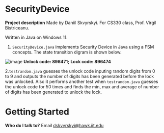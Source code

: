# SecurityDevice
**Project description**
Made by Daniil Skvyrskyi. For CS330 class, Prof. Virgil Bistriceanu.

Written in Java on Windows 11.

1. `SecurityDevice.java` implements Security Device in Java using a FSM concepts. The state transition digram is shown below. 


![image](https://user-images.githubusercontent.com/92537265/203470041-3a99d883-77c6-4672-9a46-e66ee262c89f.png)
**Unlock code: 896471;**
     **Lock code: 896474**

2.`testrandom.java` guesses the unlock code inputing random digits from 0 to 9 and outputs the number of digits has been generated before the lock was unlocked. Also it performs another test when `testrandom.java` guesses the unlock code for 50 times and finds the min, max and average of number of digits has been generated to unlock the lock.

# Getting Started

**Who do I talk to?**
Email dskvyrskyi@hawk.iit.edu
